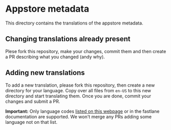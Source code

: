 # Appstore metadata

This directory contains the translations of the appstore metadata.

## Changing translations already present
Plese fork this repository, make your changes, commit them and then create a PR describing what you changed (andy why).

## Adding new translations
To add a new translation, please fork this repository, then create a new directory for your language.
Copy over all files from `en-US` to this new directory and start translating them.
Once you are done, commit your changes and submit a PR.

**Important:** Only language codes [listed on this webpage](https://developermemos.com/posts/supported-ios-language-locale-codes-fastlane)
or in the fastlane documentation are supported. We won't merge any PRs adding some language not on that list.
